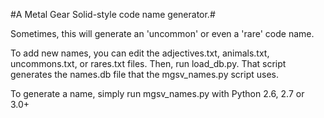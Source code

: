 #A Metal Gear Solid-style code name generator.#

Sometimes, this will generate an 'uncommon' or even a 'rare' code name.

To add new names, you can edit the adjectives.txt, animals.txt, uncommons.txt, or rares.txt files.
Then, run load\_db.py. That script generates the names.db file that the mgsv\_names.py script uses.

To generate a name, simply run mgsv\_names.py with Python 2.6, 2.7 or 3.0+
